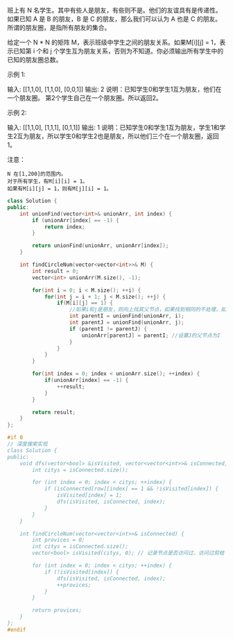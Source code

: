 班上有 N 名学生。其中有些人是朋友，有些则不是。他们的友谊具有是传递性。如果已知 A 是 B 的朋友，B 是 C 的朋友，那么我们可以认为 A 也是 C 的朋友。所谓的朋友圈，是指所有朋友的集合。

给定一个 N * N 的矩阵 M，表示班级中学生之间的朋友关系。如果M[i][j] = 1，表示已知第 i 个和 j 个学生互为朋友关系，否则为不知道。你必须输出所有学生中的已知的朋友圈总数。

示例 1:

输入:
[[1,1,0],
 [1,1,0],
 [0,0,1]]
输出: 2
说明：已知学生0和学生1互为朋友，他们在一个朋友圈。
第2个学生自己在一个朋友圈。所以返回2。


示例 2:

输入:
[[1,1,0],
 [1,1,1],
 [0,1,1]]
输出: 1
说明：已知学生0和学生1互为朋友，学生1和学生2互为朋友，所以学生0和学生2也是朋友，所以他们三个在一个朋友圈，返回1。


注意：


	N 在[1,200]的范围内。
	对于所有学生，有M[i][i] = 1。
	如果有M[i][j] = 1，则有M[j][i] = 1。

~~~cpp
class Solution {
public:
    int unionFind(vector<int>& unionArr, int index) {
        if (unionArr[index] == -1) {
            return index;
        }

        return unionFind(unionArr, unionArr[index]);
    }

    int findCircleNum(vector<vector<int>>& M) {
        int result = 0;
        vector<int> unionArr(M.size(), -1);

        for(int i = 0; i < M.size(); ++i) {
            for(int j = i + 1; j < M.size(); ++j) {
                if(M[i][j] == 1) {
                    //如果i和j是朋友，则向上找其父节点，如果找到相同的不处理，如果不同，则关联两个父节点
                    int parentI = unionFind(unionArr, i);
                    int parentJ = unionFind(unionArr, j);
                    if (parentI != parentJ) {
                        unionArr[parentJ] = parentI; //设置J的父节点为I
                    }
                }
            }
        }

        for(int index = 0; index < unionArr.size(); ++index) {
            if(unionArr[index] == -1) {
                ++result;
            }
        }

        return result;
    }
};

#if 0
// 深度搜索实现
class Solution {
public:
    void dfs(vector<bool> &isVisited, vector<vector<int>>& isConnected, int row) {
        int citys = isConnected.size();

        for (int index = 0; index < citys; ++index) {
            if (isConnected[row][index] == 1 && !isVisited[index]) {
                isVisited[index] = 1;
                dfs(isVisited, isConnected, index);
            }
        }
    }

    int findCircleNum(vector<vector<int>>& isConnected) {
        int provices = 0;
        int citys = isConnected.size();
        vector<bool> isVisited(citys, 0); // 记录节点是否访问过，访问过剪枝

        for (int index = 0; index < citys; ++index) {
            if (!isVisited[index]) {
                dfs(isVisited, isConnected, index);
                ++provices;
            }
        }

        return provices;
    }
};
#endif

~~~